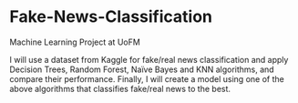 # Fake-News-Classification
Machine Learning Project at UoFM

I will use a dataset from Kaggle for fake/real news classification and apply Decision Trees, Random Forest, Naïve Bayes and KNN algorithms, and compare their performance. Finally, I will create a model using one of the above algorithms that classifies fake/real news to the best.

